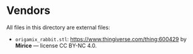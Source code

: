 Vendors
=======

All files in this directory are external files:

* `origamix_rabbit.stl`: https://www.thingiverse.com/thing:600429 by **Mirice**
— license CC BY-NC 4.0.
